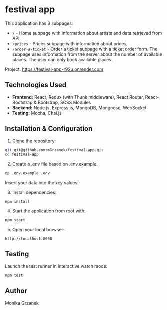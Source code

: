 # festival app

This application has 3 subpages:
- `/` - Home subpage with information about artists and data retrieved from API,
- `/prices` - Prices subpage with information about prices,
- `/order-a-ticket` - Order a ticket subpage with a ticket order form. The subpage uses information from the server about the number of available places. The user can only book available places.

Project: https://festival-app-r92u.onrender.com


## Technologies Used

- **Frontend:** React, Redux (with Thunk middleware), React Router, React-Bootstrap & Bootstrap, SCSS Modules
- **Backend:** Node.js, Express.js, MongoDB, Mongoose, WebSocket
- **Testing:** Mocha, Chai.js

## Installation & Configuration

1. Clone the repository:

```bash
git git@github.com:mGrzanek/festival-app.git
cd festival-app
```

2. Create a .env file based on .env.example.


```bash
cp .env.example .env
```

Insert your data into the key values.

3. Install dependencies:

`npm install`

4. Start the application from root with: 

```bash
npm start
```

5. Open your local browser:

`http://localhost:8000`

## Testing

Launch the test runner in interactive watch mode:

```bash
npm test
```

## Author

Monika Grzanek
